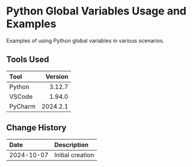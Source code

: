 # Python Global Variables Usage and Examples
Examples of using Python global variables in various scenarios.
## Tools Used

| Tool      |  Version |
|:----------|---------:|
| Python    |   3.12.7 |
| VSCode    |   1.94.0 |
| PyCharm   | 2024.2.1 |

## Change History

| Date       | Description                             |
|:-----------|:----------------------------------------|
| 2024-10-07 | Initial creation                        |
